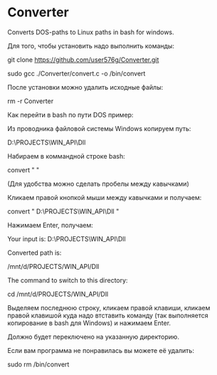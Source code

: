 # Converter
Converts DOS-paths to Linux paths in bash for windows.



Для того, чтобы установить надо выполнить команды:

git clone https://github.com/user576g/Converter.git

sudo gcc ./Converter/convert.c -o /bin/convert


После установки можно удалить исходные файлы:

rm -r Converter


Как перейти в bash по пути DOS пример:

Из проводника файловой системы Windows копируем путь: 

D:\PROJECTS\WIN_API\Dll

Набираем в коммандной строке bash:

convert "   "

(Для удобства можно сделать пробелы между кавычками)

Кликаем правой кнопкой мыши между кавычками и получаем:

convert "   D:\PROJECTS\WIN_API\Dll   "

Нажимаем Enter, получаем:

Your input is: D:\PROJECTS\WIN_API\Dll

Converted path is:

/mnt/d/PROJECTS/WIN_API/Dll

The command to switch to this directory:

cd /mnt/d/PROJECTS/WIN_API/Dll

Выделяем последнюю строку, кликаем правой клавиши, кликаем правой клавишой куда надо втставить команду  (так выполняется копирование в bash для Windows) и нажимаем Enter.

Должно будет переключено на указанную директорию.


Если вам программа не понравилась вы можете её удалить:

sudo rm /bin/convert
